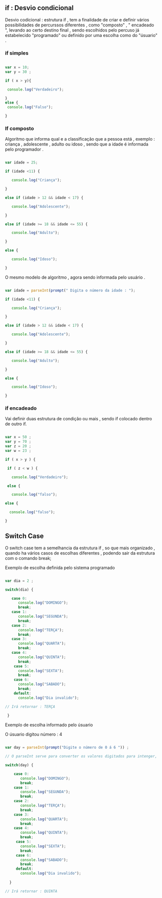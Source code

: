 

## if : Desvio condicional

<p> Desvio codicional : estrutura if , tem a finalidade de criar e definir vários possibilidades de percurssos diferentes , como "composto" , " encadeado ", levando ao certo destino final ,  sendo escolhidos pelo percuso já estabelecido "programado" ou definido por uma escolha como do "úsuario"  . </p>

### if simples 

```javascript 

var x = 10;
var y = 30 ;

if ( x > y){

 console.log("Verdadeiro");

}
else {
 console.log("Falso");

}

```

### If composto

<p> Algoritmo que informa qual e a classificação que a pessoa está , exemplo :  criança , adolescente , adulto ou idoso , sendo que a idade é informada pelo programador .  </p>

```Javascript 

var idade = 25;

if (idade <11) {

   console.log("Criança");

}

else if (idade > 12 && idade < 17) {

   console.log("Adolescente");

}

else if (idade >= 18 && idade <= 55) {

   console.log("Adulto");

}

else {

   console.log("Idoso");

}

```


<p> O mesmo modelo de algoritmo ,  agora sendo informada pelo usuário . </p>

```Javascript 

var idade = parseInt(prompt(" Digita o número da idade : ");

if (idade <11) {

   console.log("Criança");

}

else if (idade > 12 && idade < 17) {

   console.log("Adolescente");

}

else if (idade >= 18 && idade <= 55) {

   console.log("Adulto");

}

else {

   console.log("Idoso");

}

```

### if encadeado 

<p> Vai definir duas estrutura de condição ou mais , sendo if colocado dentro de outro if. </p>


```javascript 

var x = 50 ;
var y = 70 ;
var z = 20 ; 
var w = 23 ;

if ( x > y ) {

 if ( z < w ) {

   console.log("Verdadeiro");

 else {

   console.log("falso");

else {

  console.log("falso");

}

```
    



## Switch Case

<p> O switch case tem a semelhancia da estrutura if 
, so que mais organizado , quando ha vários casos de escolhas diferentes , podendo sair da estrutura  com o comando break; </p>  


<p> Exemplo de escolha definida pelo sistema programado </p>



```Javascript 

var dia = 2 ; 

switch(dia) {

   case 0:
      console.log("DOMINGO");
      break;
   case 1:
      console.log("SEGUNDA");
      break;
   case 2:
      console.log("TERÇA");
      break;
   case 3:
      console.log("QUARTA");
      break;
   case 4:
      console.log("QUINTA");
      break;
    case 5:
      console.log("SEXTA");
      break;
    case 6:
      console.log("SABADO");
      break;
    default:
      console.log("Dia invalido");

// Irá retornar : TERÇA
    
 }

```

<p> Exemplo de escolha informado pelo úsuario </p>
 
<p> O úsuario digitou número : 4 </p>

```javascript 

var day = parseInt(prompt("Digite o número de 0 á 6 ")) ;

// O parseInt serve para converter os valores digitados para intenger, que significa números inteiroa .

switch(day) {

    case 0:
       console.log("DOMINGO");
       break;
    case 1:
       console.log("SEGUNDA");
       break;
    case 2:
       console.log("TERÇA");
       break;
    case 3:
       console.log("QUARTA");
       break;
    case 4:
       console.log("QUINTA");
       break;
     case 5:
       console.log("SEXTA");
       break;
     case 6:
       console.log("SABADO");
       break;
     default:
       console.log("Dia invalido");
     
  }

// Irá retornar : QUINTA 

```